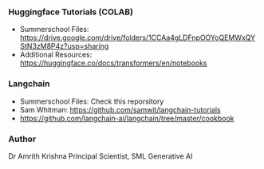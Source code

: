### Huggingface Tutorials (COLAB)

- Summerschool Files: https://drive.google.com/drive/folders/1CCAa4gLDFnpOOYoQEMWxQYStN3zM8P4z?usp=sharing
- Additional Resources: https://huggingface.co/docs/transformers/en/notebooks

### Langchain
- Summerschool Files: Check this reporsitory
- Sam Whitman: https://github.com/samwit/langchain-tutorials
- https://github.com/langchain-ai/langchain/tree/master/cookbook

### Author
Dr Amrith Krishna
Principal Scientist, SML Generative AI
